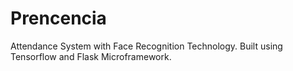 # Prencencia
Attendance System with Face Recognition Technology. Built using Tensorflow and Flask Microframework.
